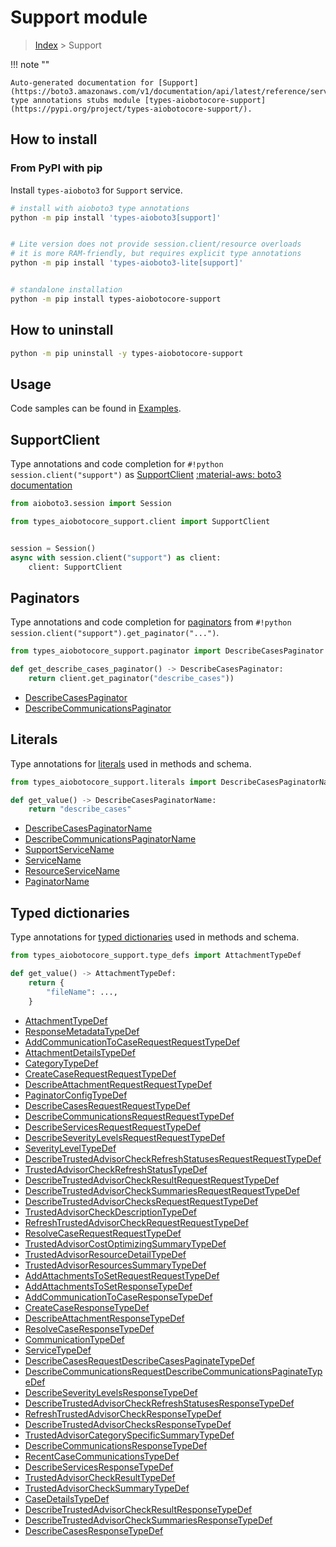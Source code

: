 # Support module

> [Index](../README.md) > Support


!!! note ""

    Auto-generated documentation for [Support](https://boto3.amazonaws.com/v1/documentation/api/latest/reference/services/support.html#Support)
    type annotations stubs module [types-aiobotocore-support](https://pypi.org/project/types-aiobotocore-support/).

## How to install



### From PyPI with pip

Install `types-aioboto3` for `Support` service.

```bash
# install with aioboto3 type annotations
python -m pip install 'types-aioboto3[support]'


# Lite version does not provide session.client/resource overloads
# it is more RAM-friendly, but requires explicit type annotations
python -m pip install 'types-aioboto3-lite[support]'


# standalone installation
python -m pip install types-aiobotocore-support
```



## How to uninstall

```bash
python -m pip uninstall -y types-aiobotocore-support
```

## Usage

Code samples can be found in [Examples](./usage.md).

## SupportClient

Type annotations and code completion for  `#!python session.client("support")` as [SupportClient](./client.md)
[:material-aws: boto3 documentation](https://boto3.amazonaws.com/v1/documentation/api/latest/reference/services/support.html#Support.Client)

```python title="Usage example"
from aioboto3.session import Session

from types_aiobotocore_support.client import SupportClient


session = Session()
async with session.client("support") as client:
    client: SupportClient
```


## Paginators

Type annotations and code completion for
[paginators](./paginators.md)
from `#!python session.client("support").get_paginator("...")`.

```python title="Usage example"
from types_aiobotocore_support.paginator import DescribeCasesPaginator

def get_describe_cases_paginator() -> DescribeCasesPaginator:
    return client.get_paginator("describe_cases"))
```

- [DescribeCasesPaginator](./paginators.md#describecasespaginator)
- [DescribeCommunicationsPaginator](./paginators.md#describecommunicationspaginator)








## Literals

Type annotations for [literals](./literals.md) used in methods and schema.

```python title="Usage example"
from types_aiobotocore_support.literals import DescribeCasesPaginatorName

def get_value() -> DescribeCasesPaginatorName:
    return "describe_cases"
```

- [DescribeCasesPaginatorName](./literals.md#describecasespaginatorname)
- [DescribeCommunicationsPaginatorName](./literals.md#describecommunicationspaginatorname)
- [SupportServiceName](./literals.md#supportservicename)
- [ServiceName](./literals.md#servicename)
- [ResourceServiceName](./literals.md#resourceservicename)
- [PaginatorName](./literals.md#paginatorname)




## Typed dictionaries

Type annotations for [typed dictionaries](./type_defs.md) used in methods and schema.

```python title="Usage example"
from types_aiobotocore_support.type_defs import AttachmentTypeDef

def get_value() -> AttachmentTypeDef:
    return {
        "fileName": ...,
    }
```

- [AttachmentTypeDef](./type_defs.md#attachmenttypedef)
- [ResponseMetadataTypeDef](./type_defs.md#responsemetadatatypedef)
- [AddCommunicationToCaseRequestRequestTypeDef](./type_defs.md#addcommunicationtocaserequestrequesttypedef)
- [AttachmentDetailsTypeDef](./type_defs.md#attachmentdetailstypedef)
- [CategoryTypeDef](./type_defs.md#categorytypedef)
- [CreateCaseRequestRequestTypeDef](./type_defs.md#createcaserequestrequesttypedef)
- [DescribeAttachmentRequestRequestTypeDef](./type_defs.md#describeattachmentrequestrequesttypedef)
- [PaginatorConfigTypeDef](./type_defs.md#paginatorconfigtypedef)
- [DescribeCasesRequestRequestTypeDef](./type_defs.md#describecasesrequestrequesttypedef)
- [DescribeCommunicationsRequestRequestTypeDef](./type_defs.md#describecommunicationsrequestrequesttypedef)
- [DescribeServicesRequestRequestTypeDef](./type_defs.md#describeservicesrequestrequesttypedef)
- [DescribeSeverityLevelsRequestRequestTypeDef](./type_defs.md#describeseveritylevelsrequestrequesttypedef)
- [SeverityLevelTypeDef](./type_defs.md#severityleveltypedef)
- [DescribeTrustedAdvisorCheckRefreshStatusesRequestRequestTypeDef](./type_defs.md#describetrustedadvisorcheckrefreshstatusesrequestrequesttypedef)
- [TrustedAdvisorCheckRefreshStatusTypeDef](./type_defs.md#trustedadvisorcheckrefreshstatustypedef)
- [DescribeTrustedAdvisorCheckResultRequestRequestTypeDef](./type_defs.md#describetrustedadvisorcheckresultrequestrequesttypedef)
- [DescribeTrustedAdvisorCheckSummariesRequestRequestTypeDef](./type_defs.md#describetrustedadvisorchecksummariesrequestrequesttypedef)
- [DescribeTrustedAdvisorChecksRequestRequestTypeDef](./type_defs.md#describetrustedadvisorchecksrequestrequesttypedef)
- [TrustedAdvisorCheckDescriptionTypeDef](./type_defs.md#trustedadvisorcheckdescriptiontypedef)
- [RefreshTrustedAdvisorCheckRequestRequestTypeDef](./type_defs.md#refreshtrustedadvisorcheckrequestrequesttypedef)
- [ResolveCaseRequestRequestTypeDef](./type_defs.md#resolvecaserequestrequesttypedef)
- [TrustedAdvisorCostOptimizingSummaryTypeDef](./type_defs.md#trustedadvisorcostoptimizingsummarytypedef)
- [TrustedAdvisorResourceDetailTypeDef](./type_defs.md#trustedadvisorresourcedetailtypedef)
- [TrustedAdvisorResourcesSummaryTypeDef](./type_defs.md#trustedadvisorresourcessummarytypedef)
- [AddAttachmentsToSetRequestRequestTypeDef](./type_defs.md#addattachmentstosetrequestrequesttypedef)
- [AddAttachmentsToSetResponseTypeDef](./type_defs.md#addattachmentstosetresponsetypedef)
- [AddCommunicationToCaseResponseTypeDef](./type_defs.md#addcommunicationtocaseresponsetypedef)
- [CreateCaseResponseTypeDef](./type_defs.md#createcaseresponsetypedef)
- [DescribeAttachmentResponseTypeDef](./type_defs.md#describeattachmentresponsetypedef)
- [ResolveCaseResponseTypeDef](./type_defs.md#resolvecaseresponsetypedef)
- [CommunicationTypeDef](./type_defs.md#communicationtypedef)
- [ServiceTypeDef](./type_defs.md#servicetypedef)
- [DescribeCasesRequestDescribeCasesPaginateTypeDef](./type_defs.md#describecasesrequestdescribecasespaginatetypedef)
- [DescribeCommunicationsRequestDescribeCommunicationsPaginateTypeDef](./type_defs.md#describecommunicationsrequestdescribecommunicationspaginatetypedef)
- [DescribeSeverityLevelsResponseTypeDef](./type_defs.md#describeseveritylevelsresponsetypedef)
- [DescribeTrustedAdvisorCheckRefreshStatusesResponseTypeDef](./type_defs.md#describetrustedadvisorcheckrefreshstatusesresponsetypedef)
- [RefreshTrustedAdvisorCheckResponseTypeDef](./type_defs.md#refreshtrustedadvisorcheckresponsetypedef)
- [DescribeTrustedAdvisorChecksResponseTypeDef](./type_defs.md#describetrustedadvisorchecksresponsetypedef)
- [TrustedAdvisorCategorySpecificSummaryTypeDef](./type_defs.md#trustedadvisorcategoryspecificsummarytypedef)
- [DescribeCommunicationsResponseTypeDef](./type_defs.md#describecommunicationsresponsetypedef)
- [RecentCaseCommunicationsTypeDef](./type_defs.md#recentcasecommunicationstypedef)
- [DescribeServicesResponseTypeDef](./type_defs.md#describeservicesresponsetypedef)
- [TrustedAdvisorCheckResultTypeDef](./type_defs.md#trustedadvisorcheckresulttypedef)
- [TrustedAdvisorCheckSummaryTypeDef](./type_defs.md#trustedadvisorchecksummarytypedef)
- [CaseDetailsTypeDef](./type_defs.md#casedetailstypedef)
- [DescribeTrustedAdvisorCheckResultResponseTypeDef](./type_defs.md#describetrustedadvisorcheckresultresponsetypedef)
- [DescribeTrustedAdvisorCheckSummariesResponseTypeDef](./type_defs.md#describetrustedadvisorchecksummariesresponsetypedef)
- [DescribeCasesResponseTypeDef](./type_defs.md#describecasesresponsetypedef)

